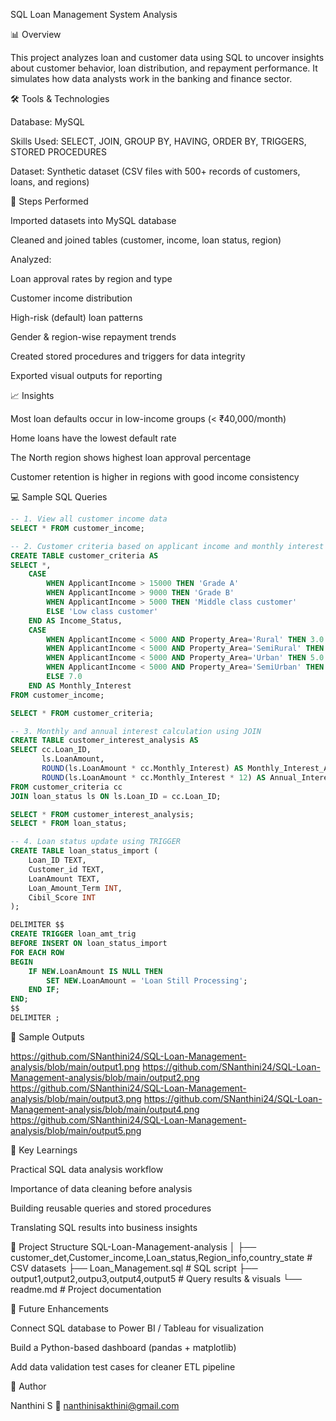 SQL Loan Management System Analysis

📊 Overview

This project analyzes loan and customer data using SQL to uncover insights about customer behavior, loan distribution, and repayment performance.
It simulates how data analysts work in the banking and finance sector.

🛠 Tools & Technologies

Database: MySQL

Skills Used: SELECT, JOIN, GROUP BY, HAVING, ORDER BY, TRIGGERS, STORED PROCEDURES

Dataset: Synthetic dataset (CSV files with 500+ records of customers, loans, and regions)

🧩 Steps Performed

Imported datasets into MySQL database

Cleaned and joined tables (customer, income, loan status, region)

Analyzed:

Loan approval rates by region and type

Customer income distribution

High-risk (default) loan patterns

Gender & region-wise repayment trends

Created stored procedures and triggers for data integrity

Exported visual outputs for reporting

📈 Insights

Most loan defaults occur in low-income groups (< ₹40,000/month)

Home loans have the lowest default rate

The North region shows highest loan approval percentage

Customer retention is higher in regions with good income consistency

 💻 Sample SQL Queries
```sql
-- 1. View all customer income data
SELECT * FROM customer_income;

-- 2. Customer criteria based on applicant income and monthly interest
CREATE TABLE customer_criteria AS
SELECT *,
    CASE
        WHEN ApplicantIncome > 15000 THEN 'Grade A'
        WHEN ApplicantIncome > 9000 THEN 'Grade B'
        WHEN ApplicantIncome > 5000 THEN 'Middle class customer'
        ELSE 'Low class customer'
    END AS Income_Status,
    CASE
        WHEN ApplicantIncome < 5000 AND Property_Area='Rural' THEN 3.0
        WHEN ApplicantIncome < 5000 AND Property_Area='SemiRural' THEN 3.5
        WHEN ApplicantIncome < 5000 AND Property_Area='Urban' THEN 5.0
        WHEN ApplicantIncome < 5000 AND Property_Area='SemiUrban' THEN 2.5
        ELSE 7.0
    END AS Monthly_Interest
FROM customer_income;

SELECT * FROM customer_criteria;

-- 3. Monthly and annual interest calculation using JOIN
CREATE TABLE customer_interest_analysis AS
SELECT cc.Loan_ID,
       ls.LoanAmount,
       ROUND(ls.LoanAmount * cc.Monthly_Interest) AS Monthly_Interest_Amt,
       ROUND(ls.LoanAmount * cc.Monthly_Interest * 12) AS Annual_Interest_Amt
FROM customer_criteria cc
JOIN loan_status ls ON ls.Loan_ID = cc.Loan_ID;

SELECT * FROM customer_interest_analysis;
SELECT * FROM loan_status;

-- 4. Loan status update using TRIGGER
CREATE TABLE loan_status_import (
    Loan_ID TEXT,
    Customer_id TEXT,
    LoanAmount TEXT,
    Loan_Amount_Term INT,
    Cibil_Score INT
);

DELIMITER $$
CREATE TRIGGER loan_amt_trig
BEFORE INSERT ON loan_status_import
FOR EACH ROW 
BEGIN
    IF NEW.LoanAmount IS NULL THEN
        SET NEW.LoanAmount = 'Loan Still Processing';
    END IF;
END;
$$
DELIMITER ;
```

📸 Sample Outputs

https://github.com/SNanthini24/SQL-Loan-Management-analysis/blob/main/output1.png
https://github.com/SNanthini24/SQL-Loan-Management-analysis/blob/main/output2.png
https://github.com/SNanthini24/SQL-Loan-Management-analysis/blob/main/output3.png
https://github.com/SNanthini24/SQL-Loan-Management-analysis/blob/main/output4.png
https://github.com/SNanthini24/SQL-Loan-Management-analysis/blob/main/output5.png

🚀 Key Learnings

Practical SQL data analysis workflow

Importance of data cleaning before analysis

Building reusable queries and stored procedures

Translating SQL results into business insights

📂 Project Structure
SQL-Loan-Management-analysis
│
├── customer_det,Customer_income,Loan_status,Region_info,country_state     # CSV datasets
├── Loan_Management.sql     # SQL script
├── output1,output2,outpu3,output4,output5     # Query results & visuals
└── readme.md               # Project documentation

🧠 Future Enhancements

Connect SQL database to Power BI / Tableau for visualization

Build a Python-based dashboard (pandas + matplotlib)

Add data validation test cases for cleaner ETL pipeline

🪪 Author

Nanthini S
📧 nanthinisakthini@gmail.com



